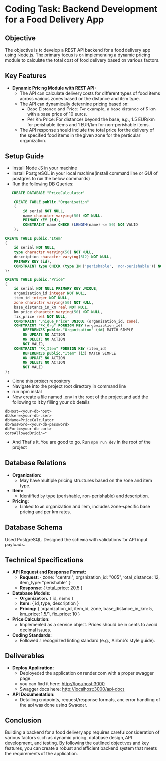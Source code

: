 # Coding Task: Backend Development for a Food Delivery App

## Objective
The objective is to develop a REST API backend for a food delivery app using Node.js. The primary focus is on implementing a dynamic pricing module to calculate the total cost of food delivery based on various factors.

## Key Features
- **Dynamic Pricing Module with REST API:**
  - The API can calculate delivery costs for different types of food items across various zones based on the distance and item type.
  - The API can dynamically determine pricing based on:
    - Base Distance and Price: For example, a base distance of 5 km with a base price of 10 euros.
    - Per Km Price: For distances beyond the base, e.g., 1.5 EUR/km for perishable items and 1 EUR/km for non-perishable items.
  - The API response should include the total price for the delivery of the specified food items in the given zone for the particular organization.

## Setup Guide
  - Install Node JS in your machine
  - Install PostgreSQL in your local machine(install command line or GUI of postgres to run the below commands)
  - Run the following DB Queries:
 ```sql
    CREATE DATABASE "PriceCalculator"
```

```sql
    CREATE TABLE public."Organisation"
    (
        id serial NOT NULL,
        name character varying(50) NOT NULL,
        PRIMARY KEY (id),
        CONSTRAINT name CHECK (LENGTH(name) <= 50) NOT VALID
    );
```

```sql
CREATE TABLE public."Item"
(
    id serial NOT NULL,
    type character varying(50) NOT NULL,
    description character varying(512) NOT NULL,
    PRIMARY KEY (id),
    CONSTRAINT type CHECK (type IN ('perishable', 'non-perishable')) NOT VALID
);
```
```sql
CREATE TABLE public."Price"
(
    id serial NOT NULL PRIMARY KEY UNIQUE,
    organization_id integer NOT NULL,
    item_id integer NOT NULL,
    zone character varying(50) NOT NULL,
    base_distance_in_km real NOT NULL,
    km_price character varying(50) NOT NULL,
    fix_price real NOT NULL,
    CONSTRAINT "Unique_Price" UNIQUE (organization_id, zone),
    CONSTRAINT "FK_Org" FOREIGN KEY (organization_id)
        REFERENCES public."Organisation" (id) MATCH SIMPLE
        ON UPDATE NO ACTION
        ON DELETE NO ACTION
        NOT VALID,
    CONSTRAINT "FK_Item" FOREIGN KEY (item_id)
        REFERENCES public."Item" (id) MATCH SIMPLE
        ON UPDATE NO ACTION
        ON DELETE NO ACTION
        NOT VALID
);
```
 - Clone this project repository
 - Navigate into the project root directory in command line
 - run npm install
 - Now create a file named .env in the root of the project and add the following to it by filling your db details
 ```env
dbHost=<your-db-host>
dbUser=<your-db-user>
dbName=PriceCalculator
dbPassword=<your-db-password>
dbPort=<your-db-port>
corsAllowedOrigin=*
 ```
 - And That's it. You are good to go. Run `npm run dev` in the root of the project


## Database Relations
- **Organization:**
  - May have multiple pricing structures based on the zone and item type.
- **Item:**
  - Identified by type (perishable, non-perishable) and description.
- **Pricing:**
  - Linked to an organization and item, includes zone-specific base pricing and per km rates.

## Database Schema
Used PostgreSQL. Designed the schema with validations for API input payloads.

## Technical Specifications
- **API Request and Response Format:**
  - **Request:** { zone: "central", organization_id: "005", total_distance: 12, item_type: "perishable" }
  - **Response:** { total_price: 20.5 }
- **Database Models:**
  - **Organization:** { id, name }
  - **Item:** { id, type, description }
  - **Pricing:** { organization_id, item_id, zone, base_distance_in_km: 5, km_price: 1.5/1, fix_price: 10 }
- **Price Calculation:**
  - Implemented as a service object. Prices should be in cents to avoid decimal issues.
- **Coding Standards:**
  - Followed a recognized linting standard (e.g., Airbnb's style guide).

## Deliverables
- **Deploy Application:**
  - Deployeded the application on render.com with a proper swagger page.
  - you can find it here: [http://localhost:3000](http://localhost:3000)
  - Swagger docs here: [http://localhost:3000/api-docs](http://localhost:3000/api-docs)
- **API Documentation:**
  - Detailing endpoints, request/response formats, and error handling of the api was done using Swagger.

## Conclusion
Building a backend for a food delivery app requires careful consideration of various factors such as dynamic pricing, database design, API development, and testing. By following the outlined objectives and key features, you can create a robust and efficient backend system that meets the requirements of the application.
